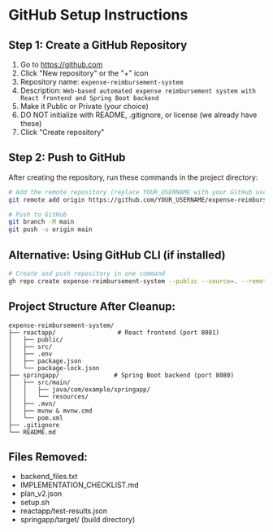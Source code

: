 # GitHub Setup Instructions

## Step 1: Create a GitHub Repository
1. Go to https://github.com
2. Click "New repository" or the "+" icon
3. Repository name: `expense-reimbursement-system`
4. Description: `Web-based automated expense reimbursement system with React frontend and Spring Boot backend`
5. Make it Public or Private (your choice)
6. DO NOT initialize with README, .gitignore, or license (we already have these)
7. Click "Create repository"

## Step 2: Push to GitHub
After creating the repository, run these commands in the project directory:

```bash
# Add the remote repository (replace YOUR_USERNAME with your GitHub username)
git remote add origin https://github.com/YOUR_USERNAME/expense-reimbursement-system.git

# Push to GitHub
git branch -M main
git push -u origin main
```

## Alternative: Using GitHub CLI (if installed)
```bash
# Create and push repository in one command
gh repo create expense-reimbursement-system --public --source=. --remote=origin --push
```

## Project Structure After Cleanup:
```
expense-reimbursement-system/
├── reactapp/                 # React frontend (port 8081)
│   ├── public/
│   ├── src/
│   ├── .env
│   ├── package.json
│   └── package-lock.json
├── springapp/               # Spring Boot backend (port 8080)
│   ├── src/main/
│   │   ├── java/com/example/springapp/
│   │   └── resources/
│   ├── .mvn/
│   ├── mvnw & mvnw.cmd
│   └── pom.xml
├── .gitignore
└── README.md
```

## Files Removed:
- backend_files.txt
- IMPLEMENTATION_CHECKLIST.md
- plan_v2.json
- setup.sh
- reactapp/test-results.json
- springapp/target/ (build directory)